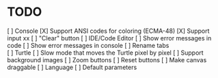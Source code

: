 TODO
====

[ ] Console
    [X] Support ANSI codes for coloring (ECMA-48)
    [X] Support input                                                                                                                                                xx
    [ ] "Clear" button
[ ] IDE/Code Editor
    [ ] Show error messages in code
    [ ] Show error messages in console
    [ ] Rename tabs    
[ ] Turtle
    [ ] Slow mode that moves the Turtle pixel by pixel
    [ ] Support background images
    [ ] Zoom buttons
    [ ] Reset buttons
    [ ] Make canvas draggable
[ ] Language
    [ ] Default parameters
    
